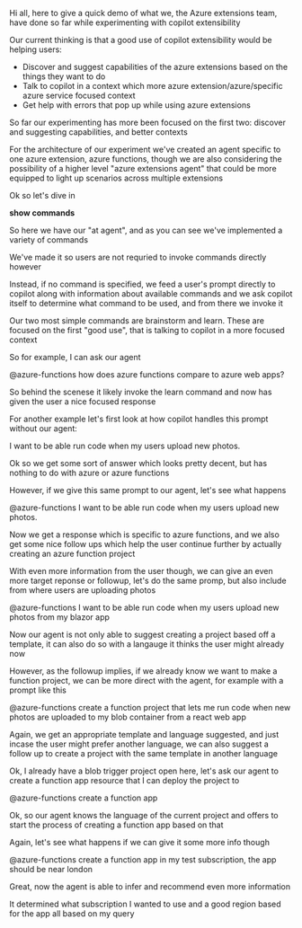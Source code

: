 Hi all, here to give a quick demo of what we, the Azure extensions team, have done so far while experimenting with copilot extensibility

Our current thinking is that a good use of copilot extensibility would be helping users:
- Discover and suggest capabilities of the azure extensions based on the things they want to do
- Talk to copilot in a context which more azure extension/azure/specific azure service focused context
- Get help with errors that pop up while using azure extensions

So far our experimenting has more been focused on the first two: discover and suggesting capabilities, and better contexts

For the architecture of our experiment we've created an agent specific to one azure extension, azure functions, though we are also considering the possibility of a higher level "azure extensions agent" that could be more equipped to light up scenarios across multiple extensions

Ok so let's dive in

**show commands**

So here we have our "at agent", and as you can see we've implemented a variety of commands

We've made it so users are not requried to invoke commands directly however

Instead, if no command is specified, we feed a user's prompt directly to copilot along with information about available commands and we ask copilot itself to determine what command to be used, and from there we invoke it

Our two most simple commands are brainstorm and learn. These are focused on the first "good use", that is talking to copilot in a more focused context

So for example, I can ask our agent

@azure-functions how does azure functions compare to azure web apps?

So behind the scenese it likely invoke the learn command and now has given the user a nice focused response

For another example let's first look at how copilot handles this prompt without our agent:

I want to be able run code when my users upload new photos.

Ok so we get some sort of answer which looks pretty decent, but has nothing to do with azure or azure functions

However, if we give this same prompt to our agent, let's see what happens

@azure-functions I want to be able run code when my users upload new photos.

Now we get a response which is specific to azure functions, and we also get some nice follow ups which help the user continue further by actually creating an azure function project

With even more information from the user though, we can give an even more target reponse or followup, let's do the same promp, but also include from where users are uploading photos

@azure-functions I want to be able run code when my users upload new photos from my blazor app

Now our agent is not only able to suggest creating a project based off a template, it can also do so with a langauge it thinks the user might already now

However, as the followup implies, if we already know we want to make a function project, we can be more direct with the agent, for example with a prompt like this

@azure-functions create a function project that lets me run code when new photos are uploaded to my blob container from a react web app

Again, we get an appropriate template and language suggested, and just incase the user might prefer another language, we can also suggest a follow up to create a project with the same template in another language

Ok, I already have a blob trigger project open here, let's ask our agent to create a function app resource that I can deploy the project to

@azure-functions create a function app

Ok, so our agent knows the language of the current project and offers to start the process of creating a function app based on that

Again, let's see what happens if we can give it some more info though

@azure-functions create a function app in my test subscription, the app should be near london

Great, now the agent is able to infer and recommend even more information

It determined what subscription I wanted to use and a good region based for the app all based on my query


